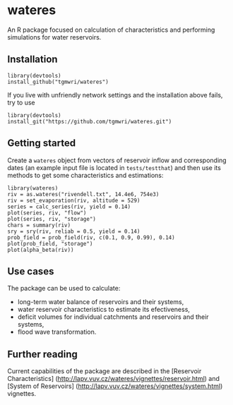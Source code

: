 # wateres

An R package focused on calculation of characteristics and performing
simulations for water reservoirs.

## Installation

```{r}
library(devtools)
install_github("tgmwri/wateres")
```
If you live with unfriendly network settings and the installation above
fails, try to use
```{r}
library(devtools)
install_git("https://github.com/tgmwri/wateres.git")
```

## Getting started

Create a `wateres` object from vectors of reservoir inflow and corresponding
dates (an example input file is located in `tests/testthat`) and then
use its methods to get some characteristics and estimations:
```{r}
library(wateres)
riv = as.wateres("rivendell.txt", 14.4e6, 754e3)
riv = set_evaporation(riv, altitude = 529)
series = calc_series(riv, yield = 0.14)
plot(series, riv, "flow")
plot(series, riv, "storage")
chars = summary(riv)
sry = sry(riv, reliab = 0.5, yield = 0.14)
prob_field = prob_field(riv, c(0.1, 0.9, 0.99), 0.14)
plot(prob_field, "storage")
plot(alpha_beta(riv))
```

## Use cases
The package can be used to calculate:
- long-term water balance of reservoirs and their systems,
- water reservoir characteristics to estimate its efectiveness,
- deficit volumes for individual catchments and reservoirs
and their systems,
- flood wave transformation.

## Further reading
Current capabilities of the package are described in the [Reservoir Characteristics]
(http://lapv.vuv.cz/wateres/vignettes/reservoir.html) and [System of Reservoirs]
(http://lapv.vuv.cz/wateres/vignettes/system.html) vignettes.
